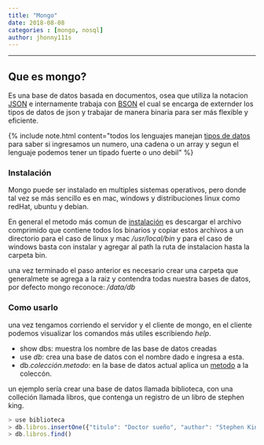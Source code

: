 ```yaml
---
title: "Mongo"
date: 2018-08-08
categories : [mongo, nosql]
author: jhonny111s
---
```


----------------
##  Que es mongo?

Es una base de datos basada en documentos, osea que utiliza la notacion [JSON](https://www.json.org/) e internamente trabaja con [BSON](http://bsonspec.org/) el cual se encarga de externder los tipos de datos de json y trabajar de manera binaria para ser más flexible y eficiente.

{% include note.html content="todos los lenguajes manejan [tipos de datos](https://docs.oracle.com/javase/tutorial/java/nutsandbolts/datatypes.html) para saber si ingresamos un numero, una cadena o un array y segun el lenguaje podemos tener un tipado fuerte o uno debil" %}

###  Instalación

Mongo puede ser instalado en multiples sistemas operativos, pero donde tal vez se más sencillo es en mac, windows y distribuciones linux como redHat, ubuntu y debian.

En general el metodo más comun de [instalación](https://docs.mongodb.com/manual/administration/install-community/) es descargar el archivo comprimido que contiene todos los binarios y copiar estos archivos a un directorio para el caso de linux y mac */usr/local/bin* y para el caso de windows basta con instalar y agregar al path la ruta de instalacion hasta la carpeta bin.

una vez terminado el paso anterior es necesario crear una carpeta que generalmete se agrega a la raiz y contendra todas nuestra bases de datos, por defecto mongo reconoce: */data/db*

### Como usarlo

una vez tengamos corriendo el servidor y el cliente de mongo, en el cliente podemos visualizar los comandos más utiles escribiendo *help*.

- show dbs: muestra los nombre de las base de datos creadas
- use *db*: crea una base de datos con el nombre dado e ingresa a esta.
- db.*colección*.*metodo*: en la base de datos actual aplica un [metodo](https://docs.mongodb.com/manual/reference/method/js-collection/) a la coleccón.

un ejemplo sería crear una base de datos llamada biblioteca, con una colleción llamada libros, que contenga un registro de un libro de stephen king.

~~~ javascript
> use biblioteca
> db.libros.insertOne({"titulo": "Doctor sueño", "author": "Stephen King"})
> db.libros.find()
~~~
